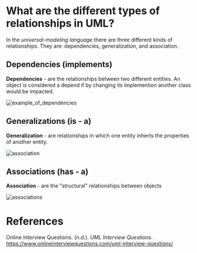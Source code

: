 # What are the different types of relationships in UML? 

In the *universal-modeling language* there 
are three different kinds of relationships. 
They are: dependencies, generalization, and 
association. 

## Dependencies (implements)
**Dependencies** - are the relationships between two different 
		   entities. An object is considered a depend 
  		   if by changing its implemention another class 
		   would be impacted.
		   
![example_of_dependencies](https://user-images.githubusercontent.com/109105989/194687523-6dcf739d-8d01-4f48-b9f6-6e68764d2ade.png)

## Generalizations (is - a)
**Generalization** - are relationships in which one entity 
		     inherts the properties of another entity. 
		     
![association](https://user-images.githubusercontent.com/109105989/194687586-a582c984-59ad-47b5-a166-3593c7531b9b.jpg)

## Associations (has - a)
**Association** - are the "structural" relationships between objects 

![associations](https://user-images.githubusercontent.com/109105989/194687730-e46667bd-f07f-4fb3-a9b7-ffe4993655c2.jpg)

# References 
Online Interview Questions. (n.d.). *UML Interview Questions*. <https://www.onlineinterviewquestions.com/uml-interview-questions/> 
